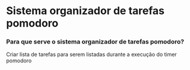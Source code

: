 <h1>Sistema organizador de tarefas pomodoro</h1>

<h3>Para que serve o sistema organizador de tarefas pomodoro? </h3>
<p>Criar lista de tarefas para serem listadas durante a execução do timer pomodoro</p>
